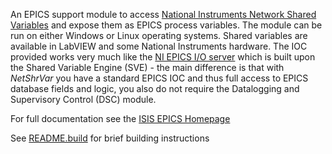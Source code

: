 An EPICS support module to access [National Instruments Network Shared Variables](http://www.ni.com/white-paper/5484/en/) and expose them as EPICS process variables. The module can be run on either Windows or Linux operating systems. Shared variables are available in LabVIEW and some National Instruments hardware. The IOC provided works very much like the [NI EPICS I/O server](http://www.ni.com/white-paper/14144/en/) which is built upon the Shared Variable Engine (SVE) - the main difference is that with *NetShrVar* you have a standard EPICS IOC and thus full access to EPICS database fields and logic, you also do not require the Datalogging and Supervisory Control (DSC) module.

For full documentation see the [ISIS EPICS Homepage](http://epics.isis.stfc.ac.uk/)

See [README.build](https://github.com/ISISComputingGroup/EPICS-NetShrVar/blob/master/README.build) for brief building instructions
